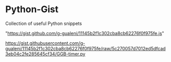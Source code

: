 # Python-Gist
Collection of useful Python snippets


"https://gist.github.com/g-gualeni/11145b2f1c302cba8cb62276f0f975fe.js"

https://gist.githubusercontent.com/g-gualeni/11145b2f1c302cba8cb62276f0f975fe/raw/5c270057d7012ed5dfcad3eb04c2fe285645cf34/GGB-timer.py

